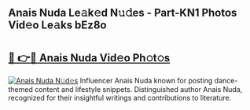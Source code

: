 ## Anais Nuda Le𝚊k𝚎d N𝚞𝚍es - Part-KN1 Photos Vid𝚎o Le𝚊ks bEz8o

# <h2><a href="http://fbd7b16.evod.top/?m=Anais+Nuda">🔗 👉🔴 Anais Nuda Vid𝚎o Ph𝚘t𝚘s</a></h2>

[![Anais Nuda N𝚞d𝚎s](https://i.imgur.com/8V9OHl7.gif)](http://fbd7b16.evod.top/?m=Anais+Nuda)
Influencer Anais Nuda known for posting dance-themed content and lifestyle snippets. Distinguished author Anais Nuda, recognized for their insightful writings and contributions to literature. 
